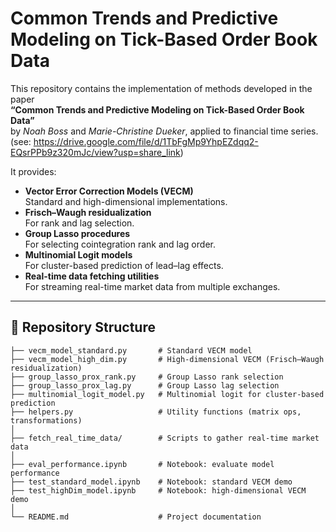 # Common Trends and Predictive Modeling on Tick-Based Order Book Data

This repository contains the implementation of methods developed in the paper  
**“Common Trends and Predictive Modeling on Tick-Based Order Book Data”**  
by *Noah Boss* and *Marie-Christine Dueker*, applied to financial time series. 
(see: https://drive.google.com/file/d/1TbFgMp9YhpEZdqq2-EQsrPPb9z320mJc/view?usp=share_link)

It provides:

- **Vector Error Correction Models (VECM)**  
  Standard and high-dimensional implementations.
- **Frisch–Waugh residualization**  
  For rank and lag selection.
- **Group Lasso procedures**  
  For selecting cointegration rank and lag order.
- **Multinomial Logit models**  
  For cluster-based prediction of lead–lag effects.
- **Real-time data fetching utilities**  
  For streaming real-time market data from multiple exchanges.

---

## 📂 Repository Structure

```text
├── vecm_model_standard.py       # Standard VECM model
├── vecm_model_high_dim.py       # High-dimensional VECM (Frisch–Waugh residualization)
├── group_lasso_prox_rank.py     # Group Lasso rank selection
├── group_lasso_prox_lag.py      # Group Lasso lag selection
├── multinomial_logit_model.py   # Multinomial logit for cluster-based prediction
├── helpers.py                   # Utility functions (matrix ops, transformations)
│
├── fetch_real_time_data/        # Scripts to gather real-time market data
│
├── eval_performance.ipynb       # Notebook: evaluate model performance
├── test_standard_model.ipynb    # Notebook: standard VECM demo
├── test_highDim_model.ipynb     # Notebook: high-dimensional VECM demo
│
└── README.md                    # Project documentation
